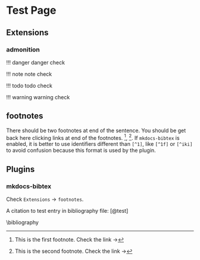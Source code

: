 # Test Page

## Extensions

### admonition

!!! danger
    danger check

!!! note
    note check

!!! todo
    todo check

!!! warning
    warning check

## footnotes

There should be two footnotes at end of the sentence. You should be get back
here clicking links at end of the footnotes. [^1f], [^iki]. If `mkdocs-bibtex`
is enabled, it is better to use identifiers different than `[^1]`, like `[^1f]`
or `[^iki]` to avoid confusion because this format is used by the plugin.

## Plugins

### mkdocs-bibtex

Check `Extensions` → `footnotes`.

A citation to test entry in bibliography file: [@test]

[^1f]: This is the first footnote. Check the link →
[^iki]: This is the second footnote. Check the link →

\bibliography
